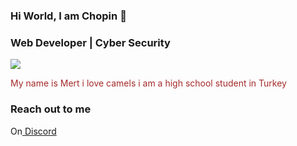 ###  Hi World, I am Chopin :camel:
###  Web Developer | Cyber Security

<img src="https://media.giphy.com/media/l0HlGdzRQklT3h1Nm/giphy.gif">

<font color="#A52A2A">My name is Mert i love camels i am a high school student in Turkey</font>

### Reach out to me
<font>On</font><a href="https://discordapp.com/users/881363639653785621"> Discord </a>
